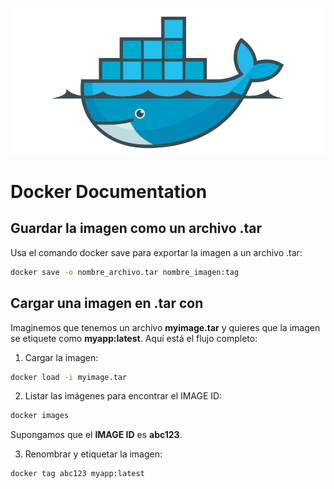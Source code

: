 ![alt text](../images/docker.png)
# Docker Documentation
## Guardar la imagen como un archivo .tar
Usa el comando docker save para exportar la imagen a un archivo .tar:
```bash
docker save -o nombre_archivo.tar nombre_imagen:tag
```

## Cargar una imagen en .tar con
Imaginemos que tenemos un archivo **myimage.tar** y quieres que la imagen se etiquete como **myapp:latest**. Aquí está el flujo completo:

1. Cargar la imagen:
```bash
docker load -i myimage.tar
```

2. Listar las imágenes para encontrar el IMAGE ID:
```bash
docker images
```
Supongamos que el **IMAGE ID** es **abc123**.

3. Renombrar y etiquetar la imagen:
```bash
docker tag abc123 myapp:latest
```